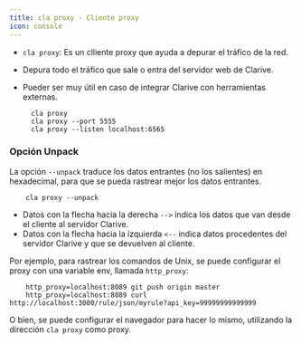 ```yaml
---
title: cla proxy - Cliente proxy
icon: console
---
```

* `cla proxy`: Es un clliente proxy que ayuda a depurar el tráfico de la red.
* Depura todo el tráfico que sale o entra del servidor web de Clarive.
* Pueder ser muy útil en caso de integrar Clarive con herramientas externas.
        
        cla proxy
        cla proxy --port 5555
        cla proxy --listen localhost:6565

### Opción Unpack
La opción `--unpack` traduce los datos entrantes (no los salientes) en hexadecimal, para que se pueda rastrear mejor los datos entrantes.
            
        cla proxy --unpack

* Datos con la flecha hacia la derecha `-->` indica los datos que van desde el cliente al servidor Clarive.
* Datos con la flecha hacia la izquierda `<--` indica datos procedentes del servidor Clarive y que se devuelven al cliente.

Por ejemplo, para rastrear los comandos de Unix, se puede configurar el proxy con una variable env, llamada `http_proxy`:
            
        http_proxy=localhost:8089 git push origin master
        http_proxy=localhost:8089 curl http://localhost:3000/rule/json/myrule?api_key=99999999999999

O bien, se puede configurar el navegador para hacer lo mismo, utilizando la dirección `cla proxy` como proxy.
